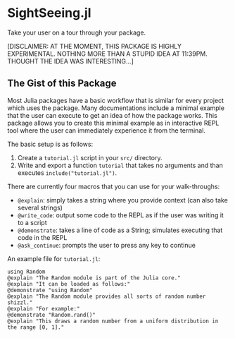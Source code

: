 # SightSeeing.jl

Take your user on a tour through your package.

[DISCLAIMER: AT THE MOMENT, THIS PACKAGE IS HIGHLY EXPERIMENTAL. NOTHING MORE THAN A STUPID IDEA AT 11:39PM. THOUGHT THE IDEA WAS INTERESTING...]

## The Gist of this Package

Most Julia packages have a basic workflow that is similar for every project which uses the package.
Many documentations include a minimal example that the user can execute to get an idea of how the package works.
This package allows you to create this minimal example as in interactive REPL tool where the user can immediately experience it from the terminal.

The basic setup is as follows:

1. Create a `tutorial.jl` script in your `src/` directory.
2. Write and export a function `tutorial` that takes no arguments and than executes `include("tutorial.jl")`.

There are currently four macros that you can use for your walk-throughs:

* `@explain`: simply takes a string where you provide context (can also take several strings)
* `@write_code`: output some code to the REPL as if the user was writing it to a script
* `@demonstrate`: takes a line of code as a String; simulates executing that code in the REPL
* `@ask_continue`: prompts the user to press any key to continue

An example file for `tutorial.jl`:

```
using Random
@explain "The Random module is part of the Julia core."
@explain "It can be loaded as follows:"
@demonstrate "using Random"
@explain "The Random module provides all sorts of random number shizzl."
@explain "For example:"
@demonstrate "Random.rand()"
@explain "This draws a random number from a uniform distribution in the range [0, 1]."
```
